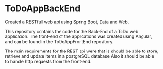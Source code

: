 # ToDoAppBackEnd

Created a RESTfull web api using Spring Boot, Data and Web.

This repository contains the code for the Back-End of a ToDo web application. The front-end of the applications was created using Angular,
and can be found in the ToDoAppFrontEnd repository.

The main requirements for the REST api were that is should be able to store, retrieve and update items in a postgreSQL database
Also it should be able to handle http requests from the front-end.

